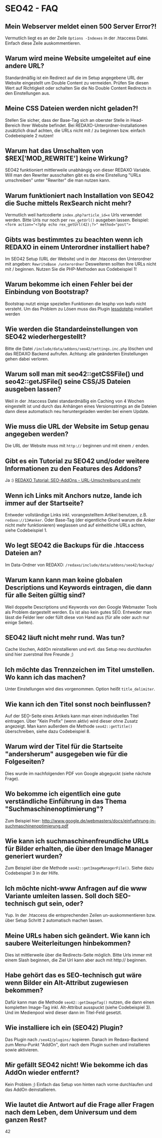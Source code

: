 SEO42 - FAQ
===========

Mein Webserver meldet einen 500 Server Error?!
----------------------------------------------

Vermutlich liegt es an der Zeile `Options -Indexes` in der .htaccess Datei. Einfach diese Zeile auskommentieren.


Warum wird meine Website umgeleitet auf eine andere URL?
--------------------------------------------------------

Standardmäßig ist ein Redirect auf die im Setup angegebene URL der Website eingestellt um Double Content zu vermeiden. Prüfen Sie diesen Wert auf Richtigkeit oder schalten Sie die No Double Content Redirects in den Einstellungen aus.


Meine CSS Dateien werden nicht geladen?!
----------------------------------------

Stellen Sie sicher, dass der Base-Tag sich an oberster Stelle in Head-Bereich Ihrer Website befindet. Bei REDAXO-Unterordner-Installationen zusätzlich drauf achten, die URLs nicht mit / zu beginnen bzw. einfach Codebeispiele 2 nutzen!


Warum hat das Umschalten von $REX['MOD_REWRITE'] keine Wirkung?
---------------------------------------------------------------

SEO42 funktioniert mittlerweile unabhängig von dieser REDAXO Variable. Will man den Rewriter ausschalten gibt es da eine Einstellung "URLs umschreiben" unter "Rewriter" die man nutzen kann.


Warum funktioniert nach Installation von SEO42 die Suche mittels RexSearch nicht mehr?
--------------------------------------------------------------------------------------

Vermutlich weil hartcodierte `index.php?article_id=x` Urls verwendet werden. Bitte Urls nur noch per `rex_getUrl()` ausgeben lassen. Beispiel: `<form action="<?php echo rex_getUrl(42);?>" method="post">`


Gibts was bestimmtes zu beachten wenn ich REDAXO in einem Unterordner installiert habe?
---------------------------------------------------------------------------------------

Im SEO42 Setup (URL der Website) und in der .htaccess den Unterordner mit angeben: `RewriteBase /unterordner`
Desweiteren sollten Ihre URLs nicht mit / beginnen. Nutzen Sie die PHP-Methoden aus Codebeispiel 1!


Warum bekomme ich einen Fehler bei der Einbindung von Bootstrap?
----------------------------------------------------------------

Bootstrap nutzt einige speziellen Funktionen die lesphp von leafo nicht versteht. Um das Problem zu Lösen muss das Plugin [lessdotphp](https://github.com/DanielWeitenauer/lessdotphp) installiert werden


Wie werden die Standardeinstellungen von SEO42 wiederhergestellt?
------------------------------------------------------------------

Bitte die Datei `/include/data/addons/seo42/settings.inc.php` löschen und das REDAXO Backend aufrufen. Achtung: alle geänderten Einstellungen gehen dabei verloren.


Warum soll man mit seo42::getCSSFile() und seo42::getJSFile() seine CSS/JS Dateien ausgeben lassen?
---------------------------------------------------------------------------------------------------

Weil in der .htaccess Datei standardmäßig ein Caching von 4 Wochen eingestellt ist und durch das Anhängen eines Versionsstrings an die Dateien dann diese automatisch neu heruntergeladen werden bei einem Update.


Wie muss die URL der Website im Setup genau angegeben werden?
-------------------------------------------------------------

Die URL der Website muss mit `http://` beginnen und mit einem `/` enden.


Gibt es ein Tutorial zu SEO42 und/oder weitere Informationen zu den Features des Addons?
----------------------------------------------------------------------

Ja :) [REDAXO Tutorial: SEO-AddOns - URL-Umschreibung und mehr](http://www.redaxo.org/de/doku/tutorials/seo-addons---urls-und-mehr/)


Wenn ich Links mit Anchors nutze, lande ich immer auf der Startseite?
---------------------------------------------------------------------

Entweder vollständige Links inkl. vorangestelltem Artikel benutzen, z.B. `redaxo://13#anker`. Oder Base-Tag (der eigentliche Grund warum die Anker nicht mehr funktionieren) weglassen und auf einheitliche URLs achten, siehe Codebeispiel 1.


Wo legt SEO42 die Backups für die .htaccess Dateien an?
-------------------------------------------------------

Im Data-Ordner von REDAXO: `/redaxo/include/data/addons/seo42/backup/`


Warum kann kann man keine globalen Descriptions und Keywords eintragen, die dann für alle Seiten gültig sind?
------------------------------------------------------------------------------------------------------------

Weil doppelte Descriptions und Keywords von den Google Webmaster Tools als Problem dargestellt werden. Es ist also kein gutes SEO. Entweder man lässt die Felder leer oder füllt diese von Hand aus (für alle oder auch nur einige Seiten).


SEO42 läuft nicht mehr rund. Was tun?
-------------------------------------

Cache löschen, AddOn reinstallieren und evtl. das Setup neu durchlaufen sind hier zuerstmal Ihre Freunde ;)


Ich möchte das Trennzeichen im Titel umstellen. Wo kann ich das machen?
-----------------------------------------------------------------------

Unter Einstellungen wird dies vorgenommen. Option heißt `title_delimiter`.


Wie kann ich den Titel sonst noch beinflussen?
----------------------------------------------

Auf der SEO-Seite eines Artikels kann man einen individuellen Titel eintragen. Über "Kein Prefix" (wenn aktiv) wird dieser ohne Zusatz angezeigt. Man kann außerdem die Methode `seo42::getTitle()` überschreiben, siehe dazu Codebeispiel 8.


Warum wird der Titel für die Startseite "andersherum" ausgegeben wie für die Folgeseiten?
-----------------------------------------------------------------------------------------

Dies wurde im nachfolgenden PDF von Google abgeguckt (siehe nächste Frage).


Wo bekomme ich eigentlich eine gute verständliche Einführung in das Thema "Suchmaschinenoptimierung"?
-----------------------------------------------------------------------------------------------------

Zum Beispiel hier: <http://www.google.de/webmasters/docs/einfuehrung-in-suchmaschinenoptimierung.pdf>


Wie kann ich suchmaschinenfreundliche URLs für Bilder erhalten, die über den Image Manager generiert wurden?
------------------------------------------------------------------------------------------------------------

Zum Beispiel über die Methode `seo42::getImageManagerFile()`. Siehe dazu Codebeispiel 3 in der Hilfe.


Ich möchte nicht-www Anfragen auf die www Variante umleiten lassen. Soll doch SEO-technisch gut sein, oder?
-----------------------------------------------------------------------------------------------------------

Yup. In der .htaccess die entsprechenden Zeilen un-auskommentieren bzw. über Setup Schritt 2 automatisch machen lassen.


Meine URLs haben sich geändert. Wie kann ich saubere Weiterleitungen hinbekommen?
---------------------------------------------------------------------------------

Dies ist mittlerweile über die Redirects-Seite möglich. Bitte Urls immer mit einem Slash beginnen, die Ziel Url kann aber auch mit http:// beginnen.


Habe gehört das es SEO-technisch gut wäre wenn Bilder ein Alt-Attribut zugewiesen bekommen?
-------------------------------------------------------------------------------------------

Dafür kann man die Methode `seo42::getImageTag()` nutzen, die dann einen kompletten Image-Tag inkl. Alt-Attribut ausspuckt (siehe Codebeispiel 3). Und im Medienpool wird dieser dann im Titel-Feld gesetzt.


Wie installiere ich ein (SEO42) Plugin?
---------------------------------------

Das Plugin nach `/seo42/plugins/` kopieren. Danach im Redaxo-Backend zum Menu-Punkt "AddOn", dort nach dem Plugin suchen und installieren sowie aktivieren.


Mir gefällt SEO42 nicht! Wie bekomme ich das AddOn wieder entfernt?
-------------------------------------------------------------------

Kein Problem ;) Einfach das Setup von hinten nach vorne durchlaufen und das AddOn deinstallieren.


Wie lautet die Antwort auf die Frage aller Fragen nach dem Leben, dem Universum und dem ganzen Rest?
----------------------------------------------------------------------------------------------------

42



